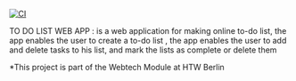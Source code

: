 [![CI](https://github.com/IslamAbdelrahman00/WebTech/actions/workflows/ci.yml/badge.svg)](https://github.com/IslamAbdelrahman00/WebTech/actions/workflows/ci.yml)

TO DO LIST WEB APP :
is a web application for making online to-do list, the app enables the user to create a to-do list , the app enables the
user to add and delete tasks to his list, and mark the lists as complete or delete them

*This project is part of the Webtech Module at HTW Berlin
